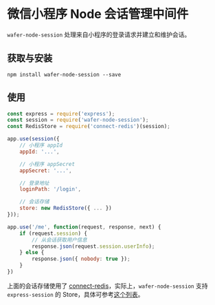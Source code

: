 微信小程序 Node 会话管理中间件
============================

`wafer-node-session` 处理来自小程序的登录请求并建立和维护会话。

## 获取与安装

```
npm install wafer-node-session --save
```

## 使用

```js
const express = require('express');
const session = require('wafer-node-session');
const RedisStore = require('connect-redis')(session);

app.use(session({
    // 小程序 appId
    appId: '...',

    // 小程序 appSecret
    appSecret: '...',

    // 登录地址
    loginPath: '/login',

    // 会话存储
    store: new RedisStore({ ... })
}));

app.use('/me', function(request, response, next) {
    if (request.session) {
        // 从会话获取用户信息
        response.json(request.session.userInfo);
    } else {
        response.json({ nobody: true });
    }
})
```

上面的会话存储使用了 [connect-redis](https://github.com/tj/connect-redis)，实际上，`wafer-node-session` 支持 `express-session` 的 Store，具体可参考[这个列表](https://github.com/expressjs/session#compatible-session-stores)。
